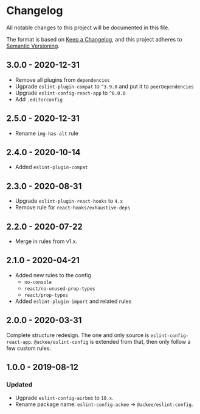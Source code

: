 # Changelog

All notable changes to this project will be documented in this file.

The format is based on [Keep a Changelog](https://keepachangelog.com/en/1.0.0/),
and this project adheres to [Semantic Versioning](https://semver.org/spec/v2.0.0.html).

## 3.0.0 - 2020-12-31

-   Remove all plugins from `dependencies`
-   Ugprade `eslint-plugin-compat` to `^3.9.0` and put it to `peerDependencies`
-   Upgrade `eslint-config-react-app` to `^6.0.0`
-   Add `.editorconfig`

## 2.5.0 - 2020-12-31

-   Rename `img-has-alt` rule

## 2.4.0 - 2020-10-14

-   Added `eslint-plugin-compat`

## 2.3.0 - 2020-08-31

-   Upgrade `eslint-plugin-react-hooks` to `4.x`
-   Remove rule for `react-hooks/exhaustive-deps`

## 2.2.0 - 2020-07-22

-   Merge in rules from v1.x.

## 2.1.0 - 2020-04-21

-   Added new rules to the config
    -   `no-console`
    -   `react/no-unused-prop-types`
    -   `react/prop-types`
-   Added `eslint-plugin-import` and related rules

## 2.0.0 - 2020-03-31

Complete structure redesign. The one and only source is `eslint-config-react-app`. `@ackee/eslint-config` is extended from that, then only follow a few custom rules.

## 1.0.0 - 2019-08-12

### Updated

-   Ugprade `eslint-config-airbnb` to `18.x`.
-   Rename package name: `eslint-config-ackee` -> `@ackee/eslint-config`.
